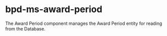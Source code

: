 # bpd-ms-award-period
The Award Period component manages the Award Period entity for reading from the Database.

